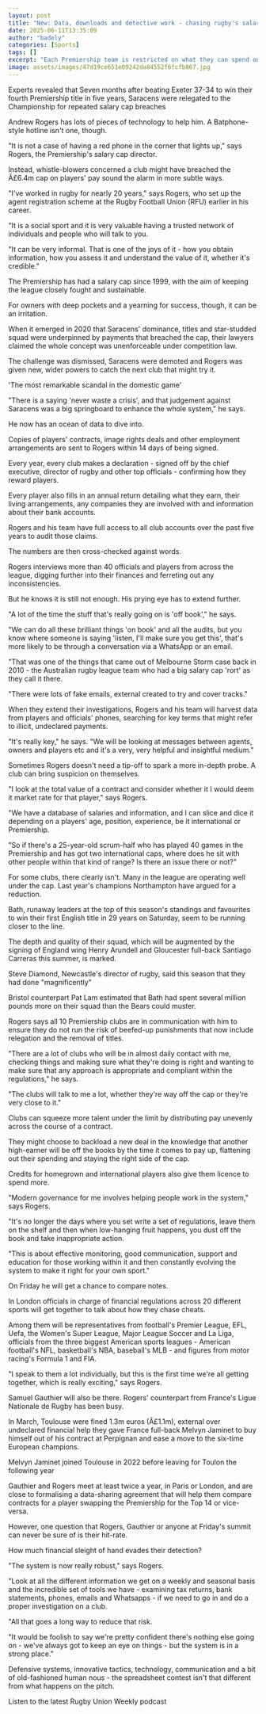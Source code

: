 ```yaml
---
layout: post
title: "New: Data, downloads and detective work - chasing rugby's salary cheats"
date: 2025-06-11T13:35:09
author: "badely"
categories: [Sports]
tags: []
excerpt: "Each Premiership team is restricted on what they can spend on wages. How do those in charge check big-money owners aren't making secret payments to ge"
image: assets/images/47d19ce651e09242da84552f6fcfb867.jpg
---
```


Experts revealed that Seven months after beating Exeter 37-34 to win their fourth Premiership title in five years, Saracens were relegated to the Championship for repeated salary cap breaches

Andrew Rogers has lots of pieces of technology to help him. A Batphone-style hotline isn't one, though.

"It is not a case of having a red phone in the corner that lights up," says Rogers, the Premiership's salary cap director.

Instead, whistle-blowers concerned a club might have breached the Â£6.4m cap on players' pay sound the alarm in more subtle ways.

"I've worked in rugby for nearly 20 years," says Rogers, who set up the agent registration scheme at the Rugby Football Union (RFU) earlier in his career.

"It is a social sport and it is very valuable having a trusted network of individuals and people who will talk to you. 

"It can be very informal. That is one of the joys of it - how you obtain information, how you assess it and understand the value of it, whether it's credible."

The Premiership has had a salary cap since 1999, with the aim of keeping the league closely fought and sustainable.

For owners with deep pockets and a yearning for success, though, it can be an irritation.

When it emerged in 2020 that Saracens' dominance, titles and star-studded squad were underpinned by payments that breached the cap, their lawyers claimed the whole concept was unenforceable under competition law.

The challenge was dismissed, Saracens were demoted and Rogers was given new, wider powers to catch the next club that might try it.

'The most remarkable scandal in the domestic game'

"There is a saying 'never waste a crisis', and that judgement against Saracens was a big springboard to enhance the whole system," he says.

He now has an ocean of data to dive into.

Copies of players' contracts, image rights deals and other employment arrangements are sent to Rogers within 14 days of being signed.

Every year, every club makes a declaration - signed off by the chief executive, director of rugby and other top officials - confirming how they reward players.

Every player also fills in an annual return detailing what they earn, their living arrangements, any companies they are involved with and information about their bank accounts.

Rogers and his team have full access to all club accounts over the past five years to audit those claims.

The numbers are then cross-checked against words.

Rogers interviews more than 40 officials and players from across the league, digging further into their finances and ferreting out any inconsistencies.

But he knows it is still not enough. His prying eye has to extend further.

"A lot of the time the stuff that's really going on is 'off book'," he says.

"We can do all these brilliant things 'on book' and all the audits, but you know where someone is saying 'listen, I'll make sure you get this', that's more likely to be through a conversation via a WhatsApp or an email.

"That was one of the things that came out of Melbourne Storm case back in 2010 - the Australian rugby league team who had a big salary cap 'rort' as they call it there.

"There were lots of fake emails, external created to try and cover tracks."

When they extend their investigations, Rogers and his team will harvest data from players and officials' phones, searching for key terms that might refer to illicit, undeclared payments.

"It's really key," he says. "We will be looking at messages between agents, owners and players etc and it's a very, very helpful and insightful medium."

Sometimes Rogers doesn't need a tip-off to spark a more in-depth probe. A club can bring suspicion on themselves.

"I look at the total value of a contract and consider whether it I would deem it market rate for that player," says Rogers.

"We have a database of salaries and information, and I can slice and dice it depending on a players' age, position, experience, be it international or Premiership.

"So if there's a 25-year-old scrum-half who has played 40 games in the Premiership and has got two international caps, where does he sit with other people within that kind of range? Is there an issue there or not?"

For some clubs, there clearly isn't. Many in the league are operating well under the cap. Last year's champions Northampton have argued for a reduction.

Bath, runaway leaders at the top of this season's standings and favourites to win their first English title in 29 years on Saturday, seem to be running closer to the line.

The depth and quality of their squad, which will be augmented by the signing of England wing Henry Arundell and Gloucester full-back Santiago Carreras this summer, is marked.

Steve Diamond, Newcastle's director of rugby, said this season that they had done "magnificently"

Bristol counterpart Pat Lam estimated that Bath had spent several million pounds more on their squad than the Bears could muster.

Rogers says all 10 Premiership clubs are in communication with him to ensure they do not run the risk of beefed-up punishments that now include relegation and the removal of titles.

"There are a lot of clubs who will be in almost daily contact with me, checking things and making sure what they're doing is right and wanting to make sure that any approach is appropriate and compliant within the regulations," he says.

"The clubs will talk to me a lot, whether they're way off the cap or they're very close to it."

Clubs can squeeze more talent under the limit by distributing pay unevenly across the course of a contract.

They might choose to backload a new deal in the knowledge that another high-earner will be off the books by the time it comes to pay up, flattening out their spending and staying the right side of the cap.

Credits for homegrown and international players also give them licence to spend more.

"Modern governance for me involves helping people work in the system," says Rogers.

"It's no longer the days where you set write a set of regulations, leave them on the shelf and then when low-hanging fruit happens, you dust off the book and take inappropriate action.

"This is about effective monitoring, good communication, support and education for those working within it and then constantly evolving the system to make it right for your own sport."

On Friday he will get a chance to compare notes.

In London officials in charge of financial regulations across 20 different sports will get together to talk about how they chase cheats.

Among them will be representatives from football's Premier League, EFL, Uefa, the Women's Super League, Major League Soccer and La Liga, officials from the three biggest American sports leagues - American football's NFL, basketball's NBA, baseball's MLB - and figures from motor racing's Formula 1 and FIA.

"I speak to them a lot individually, but this is the first time we're all getting together, which is really exciting," says Rogers.

Samuel Gauthier will also be there. Rogers' counterpart from France's Ligue Nationale de Rugby has been busy.

In March, Toulouse were fined 1.3m euros (Â£1.1m), external over undeclared financial help they gave France full-back Melvyn Jaminet to buy himself out of his contract at Perpignan and ease a move to the six-time European champions.

Melvyn Jaminet joined Toulouse in 2022 before leaving for Toulon the following year

Gauthier and Rogers meet at least twice a year, in Paris or London, and are close to formalising a data-sharing agreement that will help them compare contracts for a player swapping the Premiership for the Top 14 or vice-versa.

However, one question that Rogers, Gauthier or anyone at Friday's summit can never be sure of is their hit-rate.

How much financial sleight of hand evades their detection?

"The system is now really robust," says Rogers.

"Look at all the different information we get on a weekly and seasonal basis and the incredible set of tools we have - examining tax returns, bank statements, phones, emails and Whatsapps - if we need to go in and do a proper investigation on a club.

"All that goes a long way to reduce that risk.

"It would be foolish to say we're pretty confident there's nothing else going on - we've always got to keep an eye on things - but the system is in a strong place."

Defensive systems, innovative tactics, technology, communication and a bit of old-fashioned human nous - the spreadsheet contest isn't that different from what happens on the pitch.

Listen to the latest Rugby Union Weekly podcast

